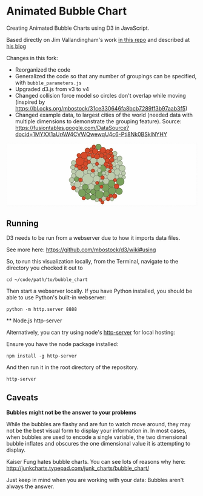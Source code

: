 # Animated Bubble Chart

Creating Animated Bubble Charts using D3 in JavaScript.

Based directly on Jim Vallandingham's work [in this repo](https://github.com/vlandham/bubble_chart) and described at [his blog](http://vallandingham.me/bubble_charts_in_js.html)

Changes in this fork:
- Reorganized the code
- Generalized the code so that any number of groupings can be specified, with `bubble_parameters.js`
- Upgraded d3.js from v3 to v4
- Changed collision force model so circles don't overlap while moving (inspired by https://bl.ocks.org/mbostock/31ce330646fa8bcb7289ff3b97aab3f5)
- Changed example data, to largest cities of the world (needed data with multiple dimensions to demonstrate the grouping feature).  Source: https://fusiontables.google.com/DataSource?docid=1MYXX1aUrAW4CVWQwewqU4c6-Pti8Nk0BSklNYHY

![](bubble%20demo.gif?raw=true)

## Running

D3 needs to be run from a webserver due to how it imports data files.

See more here: https://github.com/mbostock/d3/wiki#using

So, to run this visualization locally, from the Terminal, navigate to the directory you checked it out to

```
cd ~/code/path/to/bubble_chart
```

Then start a webserver locally. If you have Python installed, you should be able to use Python's built-in webserver:

```
python -m http.server 8888
```

** Node.js http-server

Alternatively, you can try using node's [http-server](https://www.npmjs.com/package/http-server)
for local hosting:

Ensure you have the node package installed:

```
npm install -g http-server
```

And then run it in the root directory of the repository.

```
http-server
```

## Caveats

**Bubbles might not be the answer to your problems**

While the bubbles are flashy and are fun to watch move around, they may not be the best visual form to display your information in. In most cases, when bubbles are used to encode a single variable, the two dimensional bubble inflates and obscures the one dimensional value it is attempting to display.

Kaiser Fung hates bubble charts. You can see lots of reasons why here: http://junkcharts.typepad.com/junk_charts/bubble_chart/

Just keep in mind when you are working with your data: Bubbles aren't always the answer.
